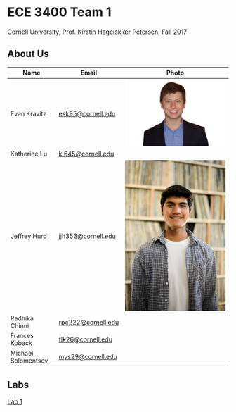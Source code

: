 # ECE 3400 Team 1
Cornell University, Prof. Kirstin Hagelskjær Petersen, Fall 2017

## About Us

|Name | Email |Photo|
|-----|-------|-----|
|Evan Kravitz| esk95@cornell.edu | ![](./resources/evankravitz.jpg)|
|Katherine Lu| kl645@cornell.edu | |
|Jeffrey Hurd| jjh353@cornell.edu| ![](./resources/jeffreyhurd.jpg)|
|Radhika Chinni| rpc222@cornell.edu | |
|Frances Koback| flk26@cornell.edu| |
|Michael Solomentsev| mys29@cornell.edu | |

## Labs

[Lab 1](./lab1.md)




